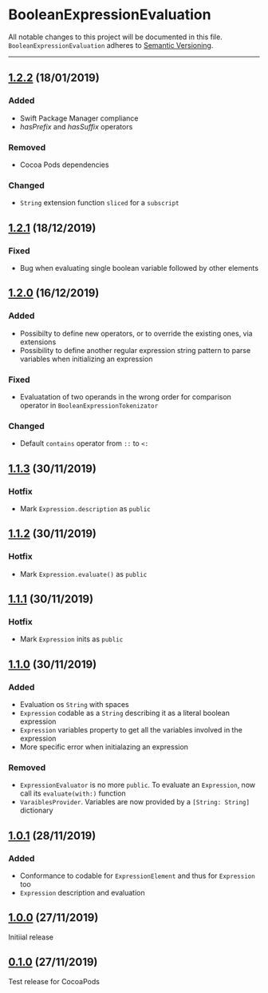 # BooleanExpressionEvaluation

All notable changes to this project will be documented in this file. `BooleanExpressionEvaluation` adheres to [Semantic Versioning](http://semver.org).

---

## [1.2.2](https://github.com/ABridoux/BooleanExpressionEvaluation/tree/1.2.2) (18/01/2019)

### Added
- Swift Package Manager compliance
- *hasPrefix* and *hasSuffix* operators

###  Removed
- Cocoa Pods dependencies

### Changed
- `String`  extension function `sliced` for a `subscript`

## [1.2.1](https://github.com/ABridoux/BooleanExpressionEvaluation/tree/1.2.1) (18/12/2019)

### Fixed
- Bug when evaluating single boolean variable followed by other elements

## [1.2.0](https://github.com/ABridoux/BooleanExpressionEvaluation/tree/1.2.0) (16/12/2019)

### Added

- Possibilty to define new operators, or to override the existing ones, via extensions
- Possibility to define another regular expression string pattern to parse variables when initializing an expression

### Fixed
- Evaluatation of two operands in the wrong order for comparison operator in `BooleanExpressionTokenizator`

### Changed
- Default `contains` operator from `::` to `<:`

## [1.1.3](https://github.com/ABridoux/BooleanExpressionEvaluation/tree/1.1.3) (30/11/2019)

### Hotfix
- Mark `Expression.description`  as `public`

## [1.1.2](https://github.com/ABridoux/BooleanExpressionEvaluation/tree/1.1.2) (30/11/2019)

### Hotfix
- Mark `Expression.evaluate()`  as `public`


## [1.1.1](https://github.com/ABridoux/BooleanExpressionEvaluation/tree/1.1.1) (30/11/2019)

### Hotfix
- Mark `Expression` inits as `public`

## [1.1.0](https://github.com/ABridoux/BooleanExpressionEvaluation/tree/1.1.0) (30/11/2019)

### Added

- Evaluation os `String` with spaces
- `Expression` codable as a `String` describing it as a literal boolean expression
- `Expression` variables property to get all the variables involved in the expression
- More specific error when initialazing an expression

### Removed

- `ExpressionEvaluator` is no more `public`. To evaluate an `Expression`, now call its `evaluate(with:)` function
- `VaraiblesProvider`. Variables are now provided by a `[String: String]` dictionary

## [1.0.1](https://github.com/ABridoux/BooleanExpressionEvaluation/tree/1.0.1) (28/11/2019)

### Added

- Conformance to codable for `ExpressionElement` and thus for `Expression` too
- `Expression` description and evaluation

## [1.0.0](https://github.com/ABridoux/BooleanExpressionEvaluation/tree/1.0.0) (27/11/2019)

Initiial release


## [0.1.0](https://github.com/ABridoux/BooleanExpressionEvaluation/tree/0.1.0) (27/11/2019)

Test release for CocoaPods 
